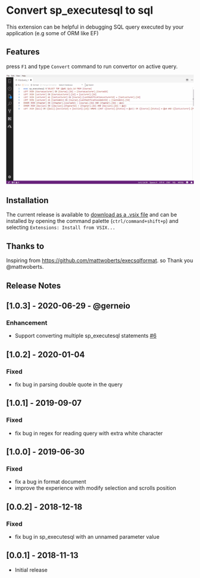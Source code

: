 # Convert sp_executesql to sql

This extension can be helpful in debugging SQL query executed by your application (e.g some of ORM like EF)

## Features

press `F1` and type `Convert` command to run convertor on active query.

![gif](https://raw.githubusercontent.com/PejmanNik/sqlops-spexecutesql-to-sql/master/images/convert.gif)

## Installation
The current release is available to [download as a .vsix file](https://github.com/PejmanNik/sqlops-spexecutesql-to-sql/releases/download/1.0.0/sqlops-spexecutesql-to-sql-1.0.0.vsix) and can be installed by opening the command palette (`ctrl/command+shift+p`) and selecting `Extensions: Install from VSIX...`

## Thanks to
Inspiring from https://github.com/mattwoberts/execsqlformat. so Thank you @mattwoberts.

## Release Notes

## [1.0.3] - 2020-06-29 - @gerneio
### Enhancement
- Support converting multiple sp_executesql statements [#6](https://github.com/PejmanNik/sqlops-spexecutesql-to-sql/pull/6)

## [1.0.2] - 2020-01-04
### Fixed
- fix bug in parsing double quote in the query

## [1.0.1] - 2019-09-07
### Fixed
- fix bug in regex for reading query with extra white character

## [1.0.0] - 2019-06-30
### Fixed
- fix a bug in format document
- improve the experience with modify selection and scrolls position

## [0.0.2] - 2018-12-18
### Fixed
- fix bug in sp_executesql with an unnamed parameter value

## [0.0.1] - 2018-11-13
- Initial release
